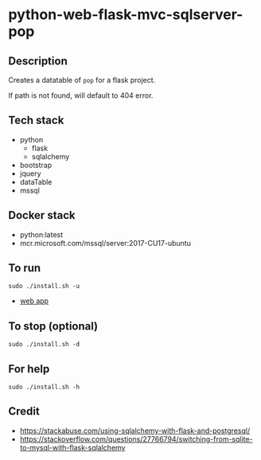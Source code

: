 # python-web-flask-mvc-sqlserver-pop

## Description
Creates a datatable of `pop` for a flask project.

If path is not found, will default to 404 error.

## Tech stack
- python
  - flask
  - sqlalchemy
- bootstrap
- jquery
- dataTable
- mssql

## Docker stack
- python:latest
- mcr.microsoft.com/mssql/server:2017-CU17-ubuntu

## To run
`sudo ./install.sh -u`
- [web app](http://localhost)

## To stop (optional)
`sudo ./install.sh -d`

## For help
`sudo ./install.sh -h`

## Credit
- https://stackabuse.com/using-sqlalchemy-with-flask-and-postgresql/
- https://stackoverflow.com/questions/27766794/switching-from-sqlite-to-mysql-with-flask-sqlalchemy
